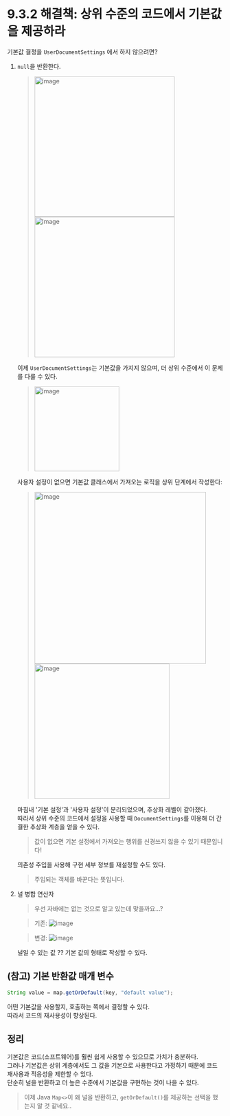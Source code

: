 # 9.3.2 해결책: 상위 수준의 코드에서 기본값을 제공하라

기본값 결정을 `UserDocumentSettings` 에서 하지 않으려면?  
1. `null`을 반환한다.  
    > <img width="326" alt="image" src="https://user-images.githubusercontent.com/39221443/226935866-f17382e3-bf0a-4967-b63a-110f3ba7204c.png"><br>
    > <img width="326" alt="image" src="https://user-images.githubusercontent.com/39221443/226935930-f0e7497f-9732-4a50-b1ff-328149e10e14.png">

    이제 `UserDocumentSettings`는 기본값을 가지지 않으며, 더 상위 수준에서 이 문제를 다룰 수 있다.  

    > <img width="197" alt="image" src="https://user-images.githubusercontent.com/39221443/226936915-85d0ac47-4425-4863-a74f-78963f5fa803.png">

    사용자 설정이 없으면 기본값 클래스에서 가져오는 로직을 상위 단계에서 작성한다: 
    > <img width="399" alt="image" src="https://user-images.githubusercontent.com/39221443/226936970-a60feaf0-b5f0-4870-848a-c174b2d72ac3.png">
    > <img width="314" alt="image" src="https://user-images.githubusercontent.com/39221443/226937026-78355dce-3230-4a82-b3f4-06bf682b3f69.png">

    마침내 '기본 설정'과 '사용자 설정'이 분리되었으며, 추상화 레벨이 같아졌다.  
    따라서 상위 수준의 코드에서 설정을 사용할 때 `DocumentSettings`를 이용해 더 간결한 추상화 계층을 얻을 수 있다.
    > 값이 없으면 기본 설정에서 가져오는 행위를 신경쓰지 않을 수 있기 때문입니다!

    의존성 주입을 사용해 구현 세부 정보를 재설정할 수도 있다.
    > 주입되는 객체를 바꾼다는 뜻입니다.

2. 널 병합 연산자
    > 우선 자바에는 없는 것으로 알고 있는데 맞을까요...?

    > 기존: 
    > <img alt="image" src="https://user-images.githubusercontent.com/39221443/226941480-bf0816f3-3c14-4ee2-a13b-93ace6b0ff0b.png">

    > 변경: 
    > <img alt="image" src="https://user-images.githubusercontent.com/39221443/226940953-e29fb8a0-ec79-4d88-bc8a-0b1ba647f3df.png">
    
    널일 수 있는 값 ?? 기본 값의 형태로 작성할 수 있다.

## (참고) 기본 반환값 매개 변수

```java
String value = map.getOrDefault(key, "default value");
```
어떤 기본값을 사용할지, 호출하는 쪽에서 결정할 수 있다.  
따라서 코드의 재사용성이 향상된다.

## 정리

기본값은 코드(소프트웨어)를 훨씬 쉽게 사용할 수 있으므로 가치가 충분하다.  
그러나 기본값은 상위 계층에서도 그 값을 기본으로 사용한다고 가정하기 때문에 코드 재사용과 적응성을 제한할 수 있다.  
단순히 널을 반환하고 더 높은 수준에서 기본값을 구현하는 것이 나을 수 있다.  

> 이제 Java `Map<>`이 왜 널을 반환하고, `getOrDefault()`를 제공하는 선택을 했는지 알 것 같네요..